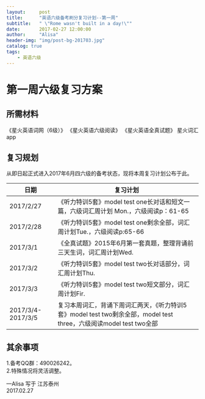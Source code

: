 ```yaml
---
layout:     post
title:      "英语六级备考刷分复习计划--第一周"
subtitle:   " \"Rome wasn't built in a day!\""
date:       2017-02-27 12:00:00
author:     "Alisa"
header-img: "img/post-bg-201703.jpg"
catalog: true
tags:
    - 英语六级
---
```


# 第一周六级复习方案

## 所需材料

《星火英语词网（6级）》  《星火英语六级阅读》 《星火英语全真试题》 星火词汇app

## 复习规划

从即日起正式进入2017年6月四六级的备考状态，现将本周复习计划公布于此。

| 日期                | 复习计划                                     |
| ----------------- | ---------------------------------------- |
| 2017/2/27         | 《听力特训5套》model test one长对话和短文一篇，六级词汇周计划 Mon.，六级阅读p：61-65 |
| 2017/2/28         | 《听力特训5套》model test one剩余全部，词汇周计划Tue.，六级阅读p:65-66 |
| 2017/3/1          | 《全真试题》2015年6月第一套真题，整理背诵前三天生词，词汇周计划Wed.   |
| 2017/3/2          | 《听力特训5套》model test two长对话部分，词汇周计划Thu.    |
| 2017/3/3          | 《听力特训5套》model test two短文部分，词汇周计划Fir.     |
| 2017/3/4-2017/3/5 | 复习本周词汇，背诵下周词汇两天，《听力特训5套》model test two剩余全部，model test three，六级阅读model test two全部 |

## 其余事项

1.备考QQ群：490026242。  
2.特殊情况将灵活调整。  

—Alisa 写于  江苏泰州  
2017.02.27


<!-- 多说公共JS代码 start (一个网页只需插入一次) -->
<script type="text/javascript">
var duoshuoQuery = {short_name:"alisa"};
	(function() {
		var ds = document.createElement('script');
		ds.type = 'text/javascript';ds.async = true;
		ds.src = (document.location.protocol == 'https:' ? 'https:' : 'http:') + '//static.duoshuo.com/embed.js';
		ds.charset = 'UTF-8';
		(document.getElementsByTagName('head')[0] 
		 || document.getElementsByTagName('body')[0]).appendChild(ds);
	})();
	</script>
<!-- 多说公共JS代码 end -->

<script>
(function(){
    var bp = document.createElement('script');
    var curProtocol = window.location.protocol.split(':')[0];
    if (curProtocol === 'https') {
        bp.src = 'https://zz.bdstatic.com/linksubmit/push.js';        
    }
    else {
        bp.src = 'http://push.zhanzhang.baidu.com/push.js';
    }
    var s = document.getElementsByTagName("script")[0];
    s.parentNode.insertBefore(bp, s);
})();
</script>



  